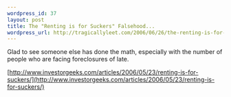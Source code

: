 ```yaml
--- 
wordpress_id: 37
layout: post
title: The "Renting is for Suckers" Falsehood...
wordpress_url: http://tragicallyleet.com/2006/06/26/the-renting-is-for-suckers-falsehood/
---
```

Glad to see someone else has done the math, especially with the number of people who are facing foreclosures of late.

[http://www.investorgeeks.com/articles/2006/05/23/renting-is-for-suckers/](http://www.investorgeeks.com/articles/2006/05/23/renting-is-for-suckers/)
